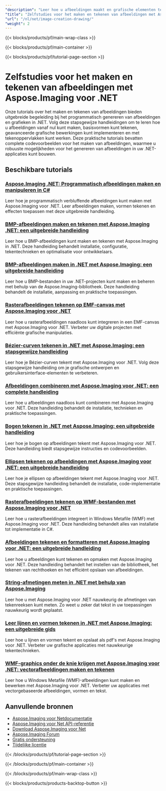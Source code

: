 ```yaml
---
"description": "Leer hoe u afbeeldingen maakt en grafische elementen tekent met Aspose.Imaging voor .NET met uitgebreide tutorials over de belangrijkste tekenfuncties."
"title": "Zelfstudies voor het maken en tekenen van afbeeldingen met Aspose.Imaging voor .NET"
"url": "/nl/net/image-creation-drawing/"
"weight": 2
---
```


{{< blocks/products/pf/main-wrap-class >}}

{{< blocks/products/pf/main-container >}}

{{< blocks/products/pf/tutorial-page-section >}}
# Zelfstudies voor het maken en tekenen van afbeeldingen met Aspose.Imaging voor .NET

Onze tutorials over het maken en tekenen van afbeeldingen bieden uitgebreide begeleiding bij het programmatisch genereren van afbeeldingen en grafieken in .NET. Volg deze stapsgewijze handleidingen om te leren hoe u afbeeldingen vanaf nul kunt maken, basisvormen kunt tekenen, geavanceerde grafische bewerkingen kunt implementeren en met tekenoppervlakken kunt werken. Deze praktische tutorials bevatten complete codevoorbeelden voor het maken van afbeeldingen, waarmee u robuuste mogelijkheden voor het genereren van afbeeldingen in uw .NET-applicaties kunt bouwen.

## Beschikbare tutorials

### [Aspose.Imaging .NET: Programmatisch afbeeldingen maken en manipuleren in C#](./aspose-imaging-net-create-images-programmatically/)
Leer hoe je programmatisch verbluffende afbeeldingen kunt maken met Aspose.Imaging voor .NET. Leer afbeeldingen maken, vormen tekenen en effecten toepassen met deze uitgebreide handleiding.

### [BMP-afbeeldingen maken en tekenen met Aspose.Imaging .NET: een uitgebreide handleiding](./create-draw-bmp-images-aspose-imaging-net/)
Leer hoe u BMP-afbeeldingen kunt maken en tekenen met Aspose.Imaging in .NET. Deze handleiding behandelt installatie, configuratie, tekentechnieken en optimalisatie voor ontwikkelaars.

### [BMP-afbeeldingen maken in .NET met Aspose.Imaging: een uitgebreide handleiding](./create-bmp-image-aspose-imaging-dotnet/)
Leer hoe u BMP-bestanden in uw .NET-projecten kunt maken en beheren met behulp van de Aspose.Imaging-bibliotheek. Deze handleiding behandelt de installatie, aanpassing en praktische toepassingen.

### [Rasterafbeeldingen tekenen op EMF-canvas met Aspose.Imaging voor .NET](./draw-raster-images-emf-canvas-aspose-imaging-dotnet/)
Leer hoe u rasterafbeeldingen naadloos kunt integreren in een EMF-canvas met Aspose.Imaging voor .NET. Verbeter uw digitale projecten met efficiënte grafische manipulaties.

### [Bézier-curven tekenen in .NET met Aspose.Imaging: een stapsgewijze handleiding](./draw-bezier-curves-aspose-imaging-net/)
Leer hoe je Bézier-curven tekent met Aspose.Imaging voor .NET. Volg deze stapsgewijze handleiding om je grafische ontwerpen en gebruikersinterface-elementen te verbeteren.

### [Afbeeldingen combineren met Aspose.Imaging voor .NET: een complete handleiding](./combine-images-aspose-imaging-net-guide/)
Leer hoe u afbeeldingen naadloos kunt combineren met Aspose.Imaging voor .NET. Deze handleiding behandelt de installatie, technieken en praktische toepassingen.

### [Bogen tekenen in .NET met Aspose.Imaging: een uitgebreide handleiding](./drawing-arcs-aspose-imaging-net/)
Leer hoe je bogen op afbeeldingen tekent met Aspose.Imaging voor .NET. Deze handleiding biedt stapsgewijze instructies en codevoorbeelden.

### [Ellipsen tekenen op afbeeldingen met Aspose.Imaging voor .NET: een uitgebreide handleiding](./draw-ellipses-aspose-imaging-net/)
Leer hoe je ellipsen op afbeeldingen tekent met Aspose.Imaging voor .NET. Deze stapsgewijze handleiding behandelt de installatie, code-implementatie en praktische toepassingen.

### [Rasterafbeeldingen tekenen op WMF-bestanden met Aspose.Imaging voor .NET](./draw-raster-images-wmf-aspose-imaging-net/)
Leer hoe u rasterafbeeldingen integreert in Windows Metafile (WMF) met Aspose.Imaging voor .NET. Deze handleiding behandelt alles van installatie tot implementatie in C#.

### [Afbeeldingen tekenen en formatteren met Aspose.Imaging voor .NET: een uitgebreide handleiding](./draw-format-images-aspose-imaging-net/)
Leer hoe u afbeeldingen kunt tekenen en opmaken met Aspose.Imaging voor .NET. Deze handleiding behandelt het instellen van de bibliotheek, het tekenen van rechthoeken en het efficiënt opslaan van afbeeldingen.

### [String-afmetingen meten in .NET met behulp van Aspose.Imaging](./measure-string-dimensions-aspose-imaging-net/)
Leer hoe u met Aspose.Imaging voor .NET nauwkeurig de afmetingen van tekenreeksen kunt meten. Zo weet u zeker dat tekst in uw toepassingen nauwkeurig wordt geplaatst.

### [Leer lijnen en vormen tekenen in .NET met Aspose.Imaging: een uitgebreide gids](./master-dotnet-drawing-aspose-imaging-lines-shapes/)
Leer hoe u lijnen en vormen tekent en opslaat als pdf's met Aspose.Imaging voor .NET. Verbeter uw grafische applicaties met nauwkeurige tekentechnieken.

### [WMF-graphics onder de knie krijgen met Aspose.Imaging voor .NET: vectorafbeeldingen maken en tekenen](./aspose-imaging-dotnet-create-draw-wmf-graphics/)
Leer hoe u Windows Metafile (WMF)-afbeeldingen kunt maken en bewerken met Aspose.Imaging voor .NET. Verbeter uw applicaties met vectorgebaseerde afbeeldingen, vormen en tekst.

## Aanvullende bronnen

- [Aspose.Imaging voor Netdocumentatie](https://docs.aspose.com/imaging/net/)
- [Aspose.Imaging voor Net API-referentie](https://reference.aspose.com/imaging/net/)
- [Download Aspose.Imaging voor Net](https://releases.aspose.com/imaging/net/)
- [Aspose.Imaging Forum](https://forum.aspose.com/c/imaging)
- [Gratis ondersteuning](https://forum.aspose.com/)
- [Tijdelijke licentie](https://purchase.aspose.com/temporary-license/)

{{< /blocks/products/pf/tutorial-page-section >}}

{{< /blocks/products/pf/main-container >}}

{{< /blocks/products/pf/main-wrap-class >}}

{{< blocks/products/products-backtop-button >}}